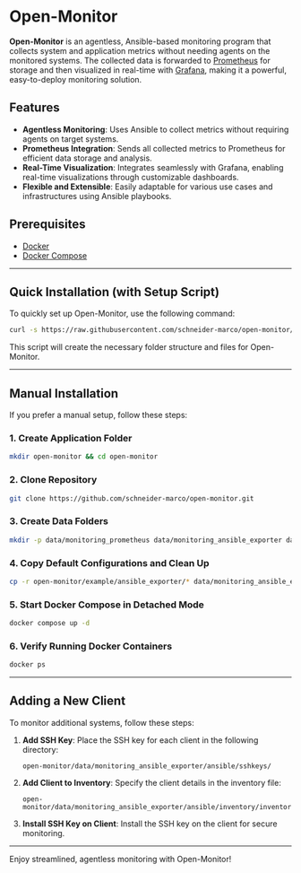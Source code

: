
# Open-Monitor

**Open-Monitor** is an agentless, Ansible-based monitoring program that collects system and application metrics without needing agents on the monitored systems. The collected data is forwarded to [Prometheus](https://prometheus.io/) for storage and then visualized in real-time with [Grafana](https://grafana.com/), making it a powerful, easy-to-deploy monitoring solution.

## Features
- **Agentless Monitoring**: Uses Ansible to collect metrics without requiring agents on target systems.
- **Prometheus Integration**: Sends all collected metrics to Prometheus for efficient data storage and analysis.
- **Real-Time Visualization**: Integrates seamlessly with Grafana, enabling real-time visualizations through customizable dashboards.
- **Flexible and Extensible**: Easily adaptable for various use cases and infrastructures using Ansible playbooks.

## Prerequisites
- [Docker](https://www.docker.com/)
- [Docker Compose](https://docs.docker.com/compose/)

---

## Quick Installation (with Setup Script)
To quickly set up Open-Monitor, use the following command:

```bash
curl -s https://raw.githubusercontent.com/schneider-marco/open-monitor/refs/heads/main/setup.sh | bash
```

This script will create the necessary folder structure and files for Open-Monitor.

---

## Manual Installation
If you prefer a manual setup, follow these steps:

### 1. Create Application Folder
   ```bash
   mkdir open-monitor && cd open-monitor
   ```

### 2. Clone Repository
   ```bash
   git clone https://github.com/schneider-marco/open-monitor.git
   ```

### 3. Create Data Folders
   ```bash
   mkdir -p data/monitoring_prometheus data/monitoring_ansible_exporter data/monitoring_ansible_exporter/ansible/sshkeys
   ```

### 4. Copy Default Configurations and Clean Up
   ```bash
   cp -r open-monitor/example/ansible_exporter/* data/monitoring_ansible_exporter/    && cp open-monitor/example/prometheus/prometheus.yml data/monitoring_prometheus/prometheus.yml    && cp open-monitor/compose.yaml .    && rm -rf ./open-monitor
   ```

### 5. Start Docker Compose in Detached Mode
   ```bash
   docker compose up -d
   ```

### 6. Verify Running Docker Containers
   ```bash
   docker ps
   ```

---

## Adding a New Client

To monitor additional systems, follow these steps:

1. **Add SSH Key**: Place the SSH key for each client in the following directory:
   ```plaintext
   open-monitor/data/monitoring_ansible_exporter/ansible/sshkeys/
   ```

2. **Add Client to Inventory**: Specify the client details in the inventory file:
   ```plaintext
   open-monitor/data/monitoring_ansible_exporter/ansible/inventory/inventory.ini
   ```

3. **Install SSH Key on Client**: Install the SSH key on the client for secure monitoring.


---

Enjoy streamlined, agentless monitoring with Open-Monitor!

